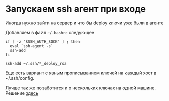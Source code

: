 # Запускаем ssh агент при входе

Иногда нужно зайти на сервер и что бы deploy ключи уже были в агенте

Добавляем в файл `~/.bashrc` следующее

```
if [ -z "$SSH_AUTH_SOCK" ] ; then
  eval `ssh-agent -s`
  ssh-add
fi

ssh-add ~/.ssh/*_deploy_rsa
```

Еще есть вариант с явным прописыванием ключей на каждый хост
в ~/.ssh/config.

Лучше так же позаботится и о нескольких ключах на одной машине.
Решение [здесь](./docs/git/multiple-deploy-keys-multiple-private-repos-github-ssh-config.md)